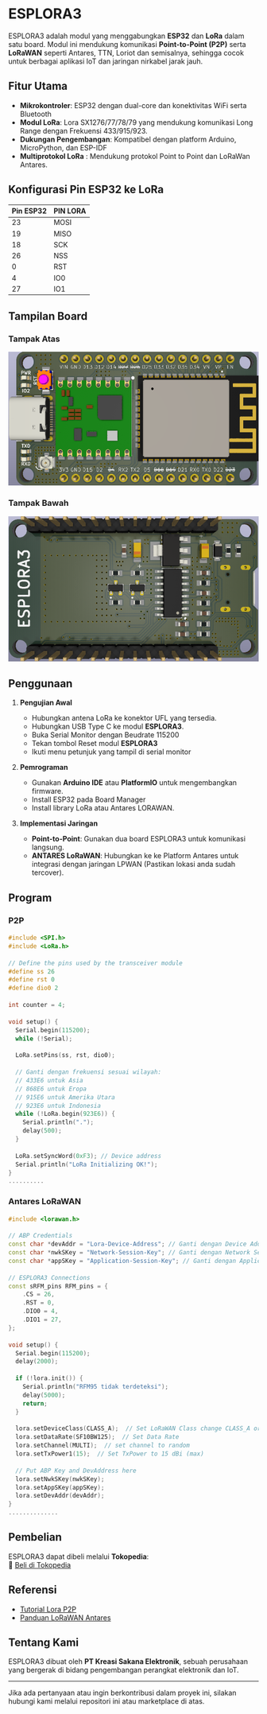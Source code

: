 # ESPLORA3

ESPLORA3 adalah modul yang menggabungkan **ESP32** dan **LoRa** dalam satu board. Modul ini mendukung komunikasi **Point-to-Point (P2P)** serta **LoRaWAN** seperti Antares, TTN, Loriot dan semisalnya, sehingga cocok untuk berbagai aplikasi IoT dan jaringan nirkabel jarak jauh.

## Fitur Utama

- **Mikrokontroler**: ESP32 dengan dual-core dan konektivitas WiFi serta Bluetooth
- **Modul LoRa**: Lora SX1276/77/78/79 yang mendukung komunikasi Long Range dengan Frekuensi 433/915/923.
- **Dukungan Pengembangan**: Kompatibel dengan platform Arduino, MicroPython, dan ESP-IDF
- **Multiprotokol LoRa** : Mendukung protokol Point to Point dan LoRaWan Antares.

## Konfigurasi Pin ESP32 ke LoRa

| Pin ESP32 | PIN LORA |
|-----------|----------|
| 23        | MOSI     |
| 19        | MISO     |
| 18        | SCK      |
| 26        | NSS      |
| 0         | RST      |
| 4         | IO0      |
| 27        | IO1      |

## Tampilan Board

### Tampak Atas
![Top View](Images/TOP.png)

### Tampak Bawah
![Bottom View](Images/BOTTOM.png)

## Penggunaan

1. **Pengujian Awal**
   - Hubungkan antena LoRa ke konektor UFL yang tersedia.
   - Hubungkan USB Type C ke modul **ESPLORA3**.
   - Buka Serial Monitor dengan Beudrate 115200
   - Tekan tombol Reset modul **ESPLORA3**
   - Ikuti menu petunjuk yang tampil di serial monitor

2. **Pemrograman**  
   - Gunakan **Arduino IDE** atau **PlatformIO** untuk mengembangkan firmware.
   - Install ESP32 pada Board Manager
   - Install library LoRa atau Antares LORAWAN.

3. **Implementasi Jaringan**  
   - **Point-to-Point**: Gunakan dua board ESPLORA3 untuk komunikasi langsung.
   - **ANTARES LoRaWAN**: Hubungkan ke ke Platform Antares untuk integrasi dengan jaringan LPWAN (Pastikan lokasi anda sudah tercover).

## Program
### P2P
```cpp
#include <SPI.h>
#include <LoRa.h>

// Define the pins used by the transceiver module
#define ss 26 
#define rst 0 
#define dio0 2

int counter = 4;

void setup() {
  Serial.begin(115200);
  while (!Serial);

  LoRa.setPins(ss, rst, dio0);
  
  // Ganti dengan frekuensi sesuai wilayah:
  // 433E6 untuk Asia
  // 868E6 untuk Eropa
  // 915E6 untuk Amerika Utara
  // 923E6 untuk Indonesia
  while (!LoRa.begin(923E6)) {  
    Serial.println(".");
    delay(500);
  }

  LoRa.setSyncWord(0xF3); // Device address
  Serial.println("LoRa Initializing OK!");
}
..........
```

### Antares LoRaWAN
```cpp
#include <lorawan.h>

// ABP Credentials
const char *devAddr = "Lora-Device-Address"; // Ganti dengan Device Address dari Antares
const char *nwkSKey = "Network-Session-Key"; // Ganti dengan Network Session Key dari Antares
const char *appSKey = "Application-Session-Key"; // Ganti dengan Application Session Key dari Antares

// ESPLORA3 Connections
const sRFM_pins RFM_pins = {
    .CS = 26,
    .RST = 0,
    .DIO0 = 4,
    .DIO1 = 27,
};

void setup() {
  Serial.begin(115200);
  delay(2000);
  
  if (!lora.init()) {
    Serial.println("RFM95 tidak terdeteksi");
    delay(5000);
    return;
  }

  lora.setDeviceClass(CLASS_A);  // Set LoRaWAN Class change CLASS_A or CLASS_C
  lora.setDataRate(SF10BW125);  // Set Data Rate
  lora.setChannel(MULTI);  // set channel to random
  lora.setTxPower1(15);  // Set TxPower to 15 dBi (max)

  // Put ABP Key and DevAddress here
  lora.setNwkSKey(nwkSKey);
  lora.setAppSKey(appSKey);
  lora.setDevAddr(devAddr);
}
..............

```

## Pembelian
ESPLORA3 dapat dibeli melalui **Tokopedia**:  
🔗 [Beli di Tokopedia](https://www.tokopedia.com/sakanaelectronics/esplora3-lora-esp32-lorawan-sx1276-rfm95-esp-32)

## Referensi

- [Tutorial Lora P2P](https://randomnerdtutorials.com/esp32-lora-rfm95-transceiver-arduino-ide/)
- [Panduan LoRaWAN Antares](https://docs.antares.id/contoh-kode-dan-library/esp32-lora)

## Tentang Kami
ESPLORA3 dibuat oleh **PT Kreasi Sakana Elektronik**, sebuah perusahaan yang bergerak di bidang pengembangan perangkat elektronik dan IoT.  

---

Jika ada pertanyaan atau ingin berkontribusi dalam proyek ini, silakan hubungi kami melalui repositori ini atau marketplace di atas.



